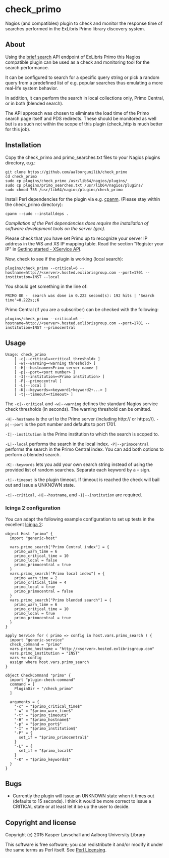 # check_primo
Nagios (and compatibles) plugin to check and monitor the response time of searches performed in the ExLibris Primo library discovery system.

## About
Using the [brief search](https://developers.exlibrisgroup.com/primo/apis/webservices/xservices/search/briefsearch) API endpoint of ExLibris Primo this Nagios compatible plugin can be used as a check and monitoring tool for the search performance.

It can be configured to search for a specific query string or pick a random query from a predefined list of e.g. popular searches thus emulating a more real-life system behavior.

In addition, it can perform the search in local collections only, Primo Central, or in both (blended search).

The API approach was chosen to eliminate the load time of the Primo search page itself and PDS redirects. These should be monitored as well but is as such not within the scope of this plugin (check_http is much better for this job).

## Installation

Copy the check_primo and primo_searches.txt files to your Nagios plugins directory, e.g.:

    git clone https://github.com/aalborgunilib/check_primo
    cd check_primo
    sudo cp plugins/check_primo /usr/lib64/nagios/plugins/
    sudo cp plugins/primo_searches.txt /usr/lib64/nagios/plugins/
    sudo chmod 755 /usr/lib64/nagios/plugins/check_primo

Install Perl dependencies for the plugin via e.g. [cpanm](https://metacpan.org/pod/App::cpanminus). (Please stay within the check_primo directory):

    cpanm --sudo --installdeps .

*Compilation of the Perl dependencies does require the installation of software development tools on the server (gcc).*

Please check that you have set Primo up to recognize your server IP address in the WS and XS IP mapping table. Read the section "Register your IP" in [Getting started - XService API](https://developers.exlibrisgroup.com/primo/apis/webservices/gettingstarted).

Now, check to see if the plugin is working (local search):

    plugins/check_primo --critical=6 --hostname=http://<server>.hosted.exlibrisgroup.com --port=1701 --institution=INST --local

You should get something in the line of:

    PRIMO OK -  search was done in 0.222 second(s): 192 hits | 'Search time'=0.222s;;6

Primo Central (if you are a subscriber) can be checked with the following:

    plugins/check_primo --critical=6 --hostname=http://<server>.hosted.exlibrisgroup.com --port=1701 --institution=INST --primocentral

## Usage

    Usage: check_primo
        [ -c|--critical=<critical threshold> ]
        [ -w|--warning=<warning threshold> ]
        [ -H|--hostname=<Primo server name> ]
        [ -p|--port=<port number> ]
        [ -I|--institution=<Primo institution> ]
        [ -P|--primocentral ]
        [ -L|--local ]
        [ -K|--keywords=<keyword1+keyword2+...> ]
        [ -t|--timeout=<timeout> ]

The `-c|--critical` and `-w|--warning` defines the standard Nagios service check thresholds (in seconds). The warning threshold can be omitted.

`-H|--hostname` is the url to the Primo server (including http:// or https://). `-p|--port` is the port number and defaults to port 1701.

`-I|--institution` is the Primo institution to which the search is scoped to.

`-L|--local` performs the search in the local index. `-P|--primocentral` performs the search in the Primo Central index. You can add both options to perform a blended search.

`-K|--keywords` lets you add your own search string instead of using the provided list of random searches. Separate each keyword by a `+` sign.

`-t|--timeout` is the plugin timeout. If timeout is reached the check will bail out and issue a UNKNOWN state.

`-c|--critical`, `-H|--hostname`, and `-I|--institution` are required.

### Icinga 2 configuration ###

You can adapt the following example configuration to set up tests in the excellent [Icinga 2](https://www.icinga.org/icinga/icinga-2/):

    object Host "primo" {
      import "generic-host"
      
      vars.primo_search["Primo Central index"] = {
        primo_warn_time = 6
        primo_critical_time = 10
        primo_local = false
        primo_primocentral = true
      }
      vars.primo_search["Primo local index"] = {
        primo_warn_time = 2
        primo_critical_time = 4
        primo_local = true
        primo_primocentral = false
      }
      vars.primo_search["Primo blended search"] = {
        primo_warn_time = 6
        primo_critical_time = 10
        primo_local = true
        primo_primocentral = true
      }
    }
    
    apply Service for ( primo => config in host.vars.primo_search ) {
      import "generic-service"
      check_command = "primo"
      vars.primo_hostname = "http://<server>.hosted.exlibrisgroup.com"
      vars.primo_institution = "INST"
      vars += config
      assign where host.vars.primo_search
    }
    
    object CheckCommand "primo" {
      import "plugin-check-command"
      command = [
        PluginDir + "/check_primo"
      ]

      arguments = {
        "-c" = "$primo_critical_time$"
        "-w" = "$primo_warn_time$"
        "-t" = "$primo_timeout$"
        "-H" = "$primo_hostname$"
        "-p" = "$primo_port$"
        "-I" = "$primo_institution$"
        "-P" = {
          set_if = "$primo_primocentral$"
        }
        "-L" = {
          set_if = "$primo_local$"
        }
        "-K" = "$primo_keywords$"
      }
    }

## Bugs

* Currently the plugin will issue an UNKNOWN state when it times out (defaults to 15 seconds). I think it would be more correct to issue a CRITICAL state or at least let it be up the user to decide.

## Copyright and license

Copyright (c) 2015 Kasper Løvschall and Aalborg University Library

This software is free software; you can redistribute it and/or modify it under the same terms as Perl itself. See [Perl Licensing](http://dev.perl.org/licenses/).

